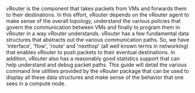 vRouter is the component that takes packets from VMs and forwards them to their destinations. In this effort, vRouter depends on the vRouter agent to make sense of the overall topology, understand the various policies that govern the communication between VMs and finally to program them in vRouter in a way vRouter understands. vRouter has a few fundamental data structures that abstracts out the various communication paths. So, we have 'interface', 'flow', 'route' and 'nexthop' (all well known terms in networking) that enables vRouter to push packets to their eventual destinations. In addition, vRouter also has a reasonably good statistics support that can help understand and debug packet paths. This guide will detail the various command line utilities provided by the vRouter package that can be used to display all these data structures and make sense of the behavior that one sees in a compute node.